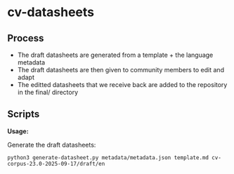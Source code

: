 # cv-datasheets

## Process

* The draft datasheets are generated from a template + the language metadata
* The draft datasheets are then given to community members to edit and adapt
* The editted datasheets that we receive back are added to the repository in the final/ directory 

## Scripts

**Usage:**

Generate the draft datasheets:
 
```
python3 generate-datasheet.py metadata/metadata.json template.md cv-corpus-23.0-2025-09-17/draft/en 
```


